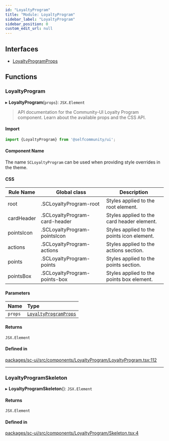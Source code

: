 ```yaml
---
id: "LoyaltyProgram"
title: "Module: LoyaltyProgram"
sidebar_label: "LoyaltyProgram"
sidebar_position: 0
custom_edit_url: null
---
```


## Interfaces

- [LoyaltyProgramProps](../interfaces/LoyaltyProgram.LoyaltyProgramProps)

## Functions

### LoyaltyProgram

▸ **LoyaltyProgram**(`props`): `JSX.Element`

> API documentation for the Community-UI Loyalty Program component. Learn about the available props and the CSS API.

#### Import

```jsx
import {LoyaltyProgram} from '@selfcommunity/ui';
```

#### Component Name

The name `SCLoyaltyProgram` can be used when providing style overrides in the theme.

#### CSS

|Rule Name|Global class|Description|
|---|---|---|
|root|.SCLoyaltyProgram-root|Styles applied to the root element.|
|cardHeader|.SCLoyaltyProgram-card-header|Styles applied to the card header element.|
|pointsIcon|.SCLoyaltyProgram-pointsIcon|Styles applied to the points icon element.|
|actions|.SCLoyaltyProgram-actions|Styles applied to the actions section.|
|points|.SCLoyaltyProgram-points|Styles applied to the points section.|
|pointsBox|.SCLoyaltyProgram-points-box|Styles applied to the points box element.|

#### Parameters

| Name | Type |
| :------ | :------ |
| `props` | [`LoyaltyProgramProps`](../interfaces/LoyaltyProgram.LoyaltyProgramProps) |

#### Returns

`JSX.Element`

#### Defined in

[packages/sc-ui/src/components/LoyaltyProgram/LoyaltyProgram.tsx:112](https://github.com/selfcommunity/community-ui/blob/487fa8c/packages/sc-ui/src/components/LoyaltyProgram/LoyaltyProgram.tsx#L112)

___

### LoyaltyProgramSkeleton

▸ **LoyaltyProgramSkeleton**(): `JSX.Element`

#### Returns

`JSX.Element`

#### Defined in

[packages/sc-ui/src/components/LoyaltyProgram/Skeleton.tsx:4](https://github.com/selfcommunity/community-ui/blob/487fa8c/packages/sc-ui/src/components/LoyaltyProgram/Skeleton.tsx#L4)
